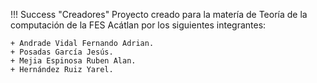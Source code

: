 !!! Success "Creadores"
    Proyecto creado para la matería de Teoría de la computación de la FES Acátlan por los siguientes integrantes:

    + Andrade Vidal Fernando Adrian.
    + Posadas García Jesús.
    + Mejia Espinosa Ruben Alan.
    + Hernández Ruiz Yarel.
